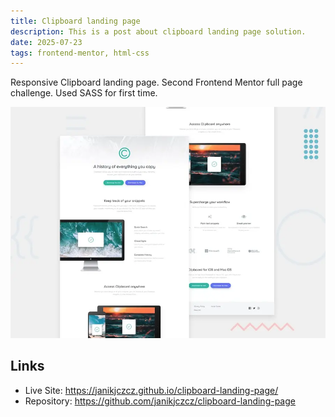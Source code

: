```yaml
---
title: Clipboard landing page
description: This is a post about clipboard landing page solution.
date: 2025-07-23
tags: frontend-mentor, html-css
---
```

Responsive Clipboard landing page. Second Frontend Mentor full page challenge. Used SASS for first time.

<img src="./clipboard-landing-page.webp" alt="Screenshot of full clipboard landing page ">

## Links
- Live Site: <a href="https://janikjczcz.github.io/clipboard-landing-page/" target="_blank" aria-label="Open clipboard landing page live site in new tab">https://janikjczcz.github.io/clipboard-landing-page/</a>
- Repository: <a href="https://github.com/janikjczcz/clipboard-landing-page" target="_blank" aria-label="Open clipboard landing page github repository in new tab">https://github.com/janikjczcz/clipboard-landing-page</a>

